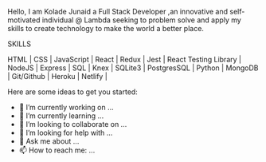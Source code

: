 Hello, I am Kolade Junaid a Full Stack Developer ,an innovative and self-motivated individual @ Lambda seeking to problem solve and apply my skills to create technology to make the world a better place.

SKILLS

HTML | CSS | JavaScript | React | Redux | Jest | React Testing Library | NodeJS | Express | SQL | Knex | SQLite3 | PostgresSQL | Python | MongoDB | Git/Github | Heroku | Netlify |


Here are some ideas to get you started:

- 🔭 I’m currently working on ...
- 🌱 I’m currently learning ...
- 👯 I’m looking to collaborate on ...
- 🤔 I’m looking for help with ...
- 💬 Ask me about ...
- 📫 How to reach me: ...



